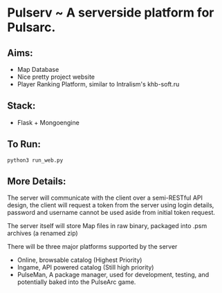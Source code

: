 # Pulserv ~ A serverside platform for Pulsarc.

## Aims:
- Map Database
- Nice pretty project website
- Player Ranking Platform, similar to Intralism's khb-soft.ru

## Stack:

- Flask + Mongoengine

## To Run:

```
python3 run_web.py
```

## More Details:

The server will communicate with the client over a semi-RESTful API design, the client will request a token from the server using login details, password and username cannot be used aside from initial token request.

The server itself will store Map files in raw binary, packaged into .psm archives (a renamed zip)

There will be three major platforms supported by the server
  - Online, browsable catalog (Highest Priority)
  - Ingame, API powered catalog (Still high priority)
  - PulseMan, A package manager, used for development, testing, and potentially baked into the PulseArc game.
  
 
